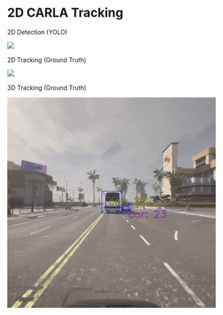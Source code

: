 # 2D CARLA Tracking

2D Detection (YOLO)

![](docs/2d-detection-yolo.gif)

2D Tracking (Ground Truth)

![](docs/2d-tracking-gt-sort.gif)

3D Tracking (Ground Truth)

![](docs/3d-tracking-gt-sort.gif)

